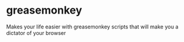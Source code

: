 greasemonkey
============

Makes your life easier with greasemonkey scripts that will make you a dictator of your browser